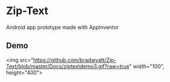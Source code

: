 # Zip-Text
Android app prototype made with AppInventor

## Demo
<img src="https://github.com/bradwyatt/Zip-Text/blob/master/Docs/ziptextdemo3.gif?raw=true" width="100", height="400"></img>
<!-- ![](/Docs/ziptextdemo3.gif) <!-- .element height="50%" width="50%" -->
